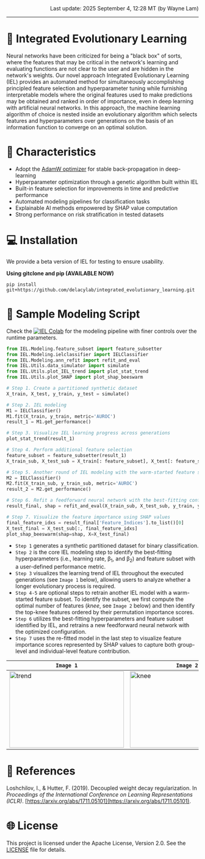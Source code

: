 <div align="right">
  Last update: 2025 September 4, 12:28 MT (by Wayne Lam)
</div>
<hr>

# :crystal_ball: Integrated Evolutionary Learning #
Neural networks have been criticized for being a "black box" of sorts, where the features that may be critical in the network's learning and evaluating functions are not clear to the user and are hidden in the network's weights. Our novel approach Integrated Evolutionary Learning (IEL) provides an automated method for simultaneously accomplishing principled feature selection and hyperparameter tuning while furnishing interpretable models where the original features used to make predictions may be obtained and ranked in order of importance, even in deep learning with artificial neural networks. In this approach, the machine learning algorithm of choice is nested inside an evolutionary algorithm which selects features and hyperparameters over generations on the basis of an information function to converge on an optimal solution.

# :paperclip: Characteristics # 
* Adopt the [AdamW optimizer](https://docs.pytorch.org/docs/stable/generated/torch.optim.AdamW.html) for stable back-propagation in deep-learning 
* Hyperparameter optimization through a genetic algorithm built within IEL
* Built-in feature selection for improvements in time and predictive performance
* Automated modeling pipelines for classification tasks
* Explainable AI methods empowered by SHAP value computation
* Strong performance on risk stratification in tested datasets

# :computer: Installation #

We provide a beta version of IEL for testing to ensure usability. 

**Using gitclone and pip (AVAILABLE NOW)** 
```
pip install git+https://github.com/delacylab/integrated_evolutionary_learning.git
```

# :page_with_curl: Sample Modeling Script #
Check the [![IEL Colab](https://colab.research.google.com/assets/colab-badge.svg)](https://colab.research.google.com/drive/18scyVDA3VtMxgG9wDV5cxV39OO8gRYIP?usp=sharing) for the modeling pipeline with finer controls over the runtime parameters.

```python
from IEL.Modeling.feature_subset import feature_subsetter
from IEL.Modeling.ielclassifier import IELClassifier
from IEL.Modeling.ann_refit import refit_and_eval
from IEL.Utils.data_simulator import simulate
from IEL.Utils.plot_IEL_trend import plot_stat_trend
from IEL.Utils.plot_SHAP import plot_shap_beeswarm

# Step 1. Create a partitioned synthetic dataset
X_train, X_test, y_train, y_test = simulate()

# Step 2. IEL modeling
M1 = IELClassifier()
M1.fit(X_train, y_train, metric='AUROC')
result_1 = M1.get_performance()

# Step 3. Visualize IEL learning progress across generations
plot_stat_trend(result_1) 

# Step 4. Perform additional feature selection
feature_subset = feature_subsetter(result_1)
X_train_sub, X_test_sub = X_train[: feature_subset], X_test[: feature_subset]

# Step 5. Another round of IEL modeling with the warm-started feature subset
M2 = IELClassifier()
M2.fit(X_train_sub, y_train_sub, metric='AUROC')
result_2 = M2.get_performance()

# Step 6. Refit a feedforward neural network with the best-fitting configuration
result_final, shap = refit_and_eval(X_train_sub, X_test_sub, y_train, y_test, result_2)

# Step 7. Visualize the feature importance using SHAP values
final_feature_idxs = result_final['Feature_Indices'].to_list()[0]
X_test_final = X_test_sub[:, final_feature_idxs]
plot_shap_beeswarm(shap=shap, X=X_test_final)
```
- `Step 1` generates a synthetic partitioned dataset for binary classification. 
- `Step 2` is the core IEL modeling step to identify the best-fitting hyperparameters (i.e., learning rate, β<sub>1</sub>, and β<sub>2</sub>) and feature subset with a user-defined performance metric. 
- `Step 3` visualizes the learning trend of IEL throughout the executed generations (see `Image 1` below), allowing users to analyze whether a longer evolutionary process is required.
- `Step 4-5` are optional steps to retrain another IEL model with a warm-started feature subset. To identify the subset, we first compute the optimal number of features (_knee_, see `Image 2` below) and then identify the top-knee features ordered by their permutation importance scores.
- `Step 6` utilizes the best-fitting hyperparameters and feature subset identified by IEL, and retrains a new feedforward neural network with the optimized configuration.
- `Step 7` uses the re-fitted model in the last step to visualize feature importance scores represented by SHAP values to capture both group-level and individual-level feature contribution.

| `Image 1` | `Image 2` | `Image 3`|
|---------|---------|---------|
| <img width="300" height="200" alt="trend" src="https://github.com/user-attachments/assets/681c7cb2-b071-43fa-8c67-2ec066a8c10c" /> | <img width="300" height="200" alt="knee" src="https://github.com/user-attachments/assets/4323badf-4738-454a-9c2f-e992f4dec9fd" /> | <img width="300" height="200" alt="shap" src="https://github.com/user-attachments/assets/1bb43a22-9186-422e-b18f-6faf59e9c68c" /> |

# :book: References #
Loshchilov, I., & Hutter, F. (2019). Decoupled weight decay regularization. In _Proceedings of the International Conference on Learning Representations (ICLR)_. [https://arxiv.org/abs/1711.05101](https://arxiv.org/abs/1711.05101).


# :globe_with_meridians: License #
This project is licensed under the Apache License, Version 2.0. See the [LICENSE](./LICENSE) file for details.

